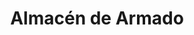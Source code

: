 ---
title: "Almacén de Armado"
url: /ciudad-autonoma-de-buenos-aires/almacen-de-armado/
shop: coser
---